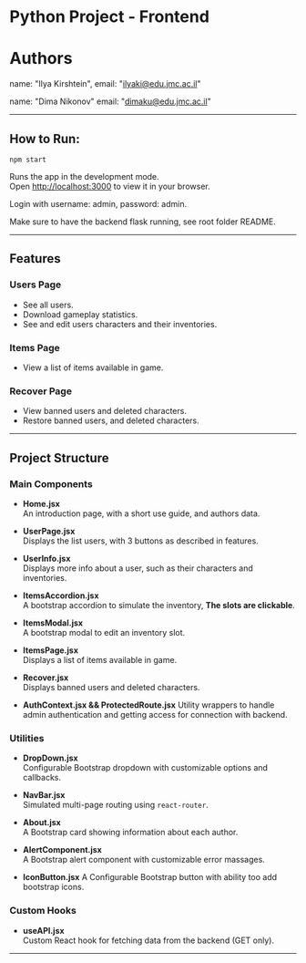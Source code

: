 # Python Project - Frontend

# Authors

name: "Ilya Kirshtein",
email: "ilyaki@edu.jmc.ac.il"


name: "Dima Nikonov"
email: "dimaku@edu.jmc.ac.il"

---

## How to Run:

`npm start`

Runs the app in the development mode.\
Open [http://localhost:3000](http://localhost:3000) to view it in your browser.

Login with username: admin, password: admin.

Make sure to have the backend flask running, see root folder README.

---

## Features

### Users Page

- See all users.
- Download gameplay statistics.
- See and edit users characters and their inventories.

### Items Page

- View a list of items available in game.

### Recover Page

- View banned users and deleted characters.
- Restore banned users, and deleted characters.

---

## Project Structure

### Main Components

- **Home.jsx**  
  An introduction page, with a short use guide, and authors data.

- **UserPage.jsx**  
  Displays the list users, with 3 buttons as described in features.

- **UserInfo.jsx**  
  Displays more info about a user, such as their characters and inventories.

- **ItemsAccordion.jsx**  
  A bootstrap accordion to simulate the inventory, **The slots are clickable**.

- **ItemsModal.jsx**  
  A bootstrap modal to edit an inventory slot.

- **ItemsPage.jsx**  
  Displays a list of items available in game.

- **Recover.jsx**  
  Displays banned users and deleted characters.

- **AuthContext.jsx && ProtectedRoute.jsx**
  Utility wrappers to handle admin authentication and getting access for connection with backend.


### Utilities

- **DropDown.jsx**  
  Configurable Bootstrap dropdown with customizable options and callbacks.

- **NavBar.jsx**  
  Simulated multi-page routing using `react-router`.

- **About.jsx**  
  A Bootstrap card showing information about each author.

- **AlertComponent.jsx**  
  A Bootstrap alert component with customizable error massages.

- **IconButton.jsx**
  A Configurable Bootstrap button with ability too add bootstrap icons.

### Custom Hooks

- **useAPI.jsx**  
  Custom React hook for fetching data from the backend (GET only).

---


